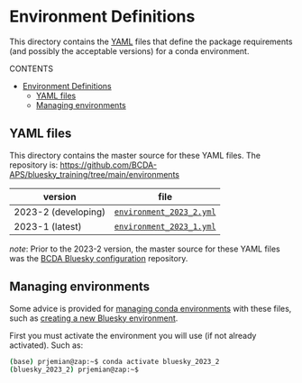 # Environment Definitions

This directory contains the [YAML](https://yaml.org) files that define the
package requirements (and possibly the acceptable versions) for a conda
environment.

CONTENTS

- [Environment Definitions](#environment-definitions)
  - [YAML files](#yaml-files)
  - [Managing environments](#managing-environments)

## YAML files

This directory contains the master source for these YAML files.
The repository is: https://github.com/BCDA-APS/bluesky_training/tree/main/environments

version | file
--- | ---
2023-2 (developing) | [`environment_2023_2.yml`](./environment_2023_2.yml)
2023-1 (latest) | [`environment_2023_1.yml`](./environment_2023_1.yml)

_note_: Prior to the 2023-2 version, the master source for these YAML files was the
[BCDA Bluesky
configuration](https://github.com/BCDA-APS/use_bluesky/tree/main/install)
repository.

## Managing environments

Some advice is provided for [managing conda environments](./admin/README.md)
with these files, such as [creating a new Bluesky environment](./admin/bluesky.md).

First you must activate the environment you will use (if not already activated).
Such as:

```bash
(base) prjemian@zap:~$ conda activate bluesky_2023_2
(bluesky_2023_2) prjemian@zap:~$ 
```
